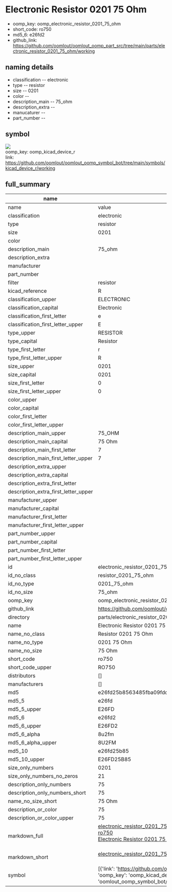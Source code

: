 # Electronic Resistor 0201 75 Ohm

  
* oomp_key: oomp_electronic_resistor_0201_75_ohm 
* short_code: ro750
* md5_6: e26fd2  
* github_link: https://github.com/oomlout/oomlout_oomp_part_src/tree/main/parts/electronic_resistor_0201_75_ohm/working  
## naming details
* classification -- electronic
* type -- resistor
* size -- 0201
* color -- 
* description_main -- 75_ohm
* description_extra -- 
* manucaturer -- 
* part_number -- 



## symbol

![](symbol/{index}/working/working_600.png)  
oomp_key: oomp_kicad_device_r  
link: https://github.com/oomlout/oomlout_oomp_symbol_bot/tree/main/symbols/kicad_device_r/working  


## full_summary
| name | value | 
| --- | --- | 
| name | value | 
| classification | electronic | 
| type | resistor | 
| size | 0201 | 
| color |  | 
| description_main | 75_ohm | 
| description_extra |  | 
| manufacturer |  | 
| part_number |  | 
| filter | resistor | 
| kicad_reference | R | 
| classification_upper | ELECTRONIC | 
| classification_capital | Electronic | 
| classification_first_letter | e | 
| classification_first_letter_upper | E | 
| type_upper | RESISTOR | 
| type_capital | Resistor | 
| type_first_letter | r | 
| type_first_letter_upper | R | 
| size_upper | 0201 | 
| size_capital | 0201 | 
| size_first_letter | 0 | 
| size_first_letter_upper | 0 | 
| color_upper |  | 
| color_capital |  | 
| color_first_letter |  | 
| color_first_letter_upper |  | 
| description_main_upper | 75_OHM | 
| description_main_capital | 75 Ohm | 
| description_main_first_letter | 7 | 
| description_main_first_letter_upper | 7 | 
| description_extra_upper |  | 
| description_extra_capital |  | 
| description_extra_first_letter |  | 
| description_extra_first_letter_upper |  | 
| manufacturer_upper |  | 
| manufacturer_capital |  | 
| manufacturer_first_letter |  | 
| manufacturer_first_letter_upper |  | 
| part_number_upper |  | 
| part_number_capital |  | 
| part_number_first_letter |  | 
| part_number_first_letter_upper |  | 
| id | electronic_resistor_0201_75_ohm | 
| id_no_class | resistor_0201_75_ohm | 
| id_no_type | 0201_75_ohm | 
| id_no_size | 75_ohm | 
| oomp_key | oomp_electronic_resistor_0201_75_ohm | 
| github_link | https://github.com/oomlout/oomlout_oomp_part_src/tree/main/parts/electronic_resistor_0201_75_ohm/working | 
| directory | parts/electronic_resistor_0201_75_ohm | 
| name | Electronic Resistor 0201 75 Ohm | 
| name_no_class | Resistor 0201 75 Ohm | 
| name_no_type | 0201 75 Ohm | 
| name_no_size | 75 Ohm | 
| short_code | ro750 | 
| short_code_upper | RO750 | 
| distributors | [] | 
| manufacturers | [] | 
| md5 | e26fd25b8563485fba09fddb6fc51ef6 | 
| md5_5 | e26fd | 
| md5_5_upper | E26FD | 
| md5_6 | e26fd2 | 
| md5_6_upper | E26FD2 | 
| md5_6_alpha | 8u2fm | 
| md5_6_alpha_upper | 8U2FM | 
| md5_10 | e26fd25b85 | 
| md5_10_upper | E26FD25B85 | 
| size_only_numbers | 0201 | 
| size_only_numbers_no_zeros | 21 | 
| description_only_numbers | 75 | 
| description_only_numbers_short | 75 | 
| name_no_size_short | 75 Ohm | 
| description_or_color | 75 | 
| description_or_color_upper | 75 | 
| markdown_full | [electronic_resistor_0201_75_ohm](https://github.com/oomlout/oomlout_oomp_part_src/tree/main/parts/electronic_resistor_0201_75_ohm/working)<br>[ro750](https://github.com/oomlout/oomlout_oomp_part_src/tree/main/parts/electronic_resistor_0201_75_ohm/working)<br>[Electronic Resistor 0201 75 Ohm](https://github.com/oomlout/oomlout_oomp_part_src/tree/main/parts/electronic_resistor_0201_75_ohm/working)<br><br> | 
| markdown_short | [electronic_resistor_0201_75_ohm](https://github.com/oomlout/oomlout_oomp_part_src/tree/main/parts/electronic_resistor_0201_75_ohm/working)<br><br> | 
| symbol | [{'link': 'https://github.com/oomlout/oomlout_oomp_symbol_bot/tree/main/symbols/kicad_device_r', 'oomp_key': 'oomp_kicad_device_r', 'directory': 'oomlout_oomp_symbol_bot/symbols/kicad_device_r//working/working.kicad_sym', 'index': 0}] | 
